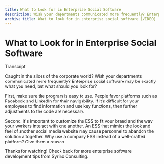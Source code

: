 ```yaml
---
title: What to Look for in Enterprise Social Software
description: Wish your departments communicated more frequently? Enterprise social software may be exactly what you need, but what should you look for?
archive_title: What to look for in enterprise social software [VIDEO]
---
```


# What to Look for in Enterprise Social Software

Transcript

Caught in the siloes of the corporate world? Wish your departments communicated more frequently? Enterprise social software may be exactly what you need, but what should you look for?  

First, make sure the program is easy to use. People favor platforms such as Facebook and LinkedIn for their navigability. If it's difficult for your employees to find information and use key functions, then further adjustments to the code are necessary.  

Second, it's important to customize the ESS to fit your brand and the way your workers interact with one another. An ESS that mimics the look and feel of another social media website may cause personnel to abandon the solution altogether. Why use a company ESS instead of a well-crafted platform? Give them a reason.  

Thanks for watching! Check back for more enterprise software development tips from Syrinx Consulting.
